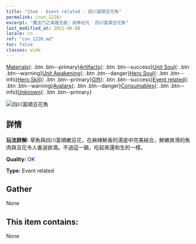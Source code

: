 ```yaml
---
title: "Item - Event related - 四川富順豆花魚"
permalink: /con_1220/
excerpt: "魔法门之英雄无敌：战争纪元  四川富順豆花魚"
last_modified_at: 2021-06-08
locale: cn
ref: "con_1220.md"
toc: false
classes: wide
---
```

 [Materials](/ItemsCN/){: .btn .btn--primary}[Artifacts](/ItemsCN/Artifacts/){: .btn .btn--success}[Unit Soul](/ItemsCN/UnitSoul/){: .btn .btn--warning}[Unit Awakening](/ItemsCN/UnitAwakening/){: .btn .btn--danger}[Hero Soul](/ItemsCN/HeroSoul/){: .btn .btn--info}[Hero Skill](/ItemsCN/HeroSkill/){: .btn .btn--primary}[Gift](/ItemsCN/Gift/){: .btn .btn--success}[Event related](/ItemsCN/Events/){: .btn .btn--warning}[Avatars](/ItemsCN/Avatars/){: .btn .btn--danger}[Consumables](/ItemsCN/Consumables/){: .btn .btn--info}[Unknown](/ItemsCN/Unknown/){: .btn .btn--primary}

 ![四川富順豆花魚](/images/t/i_81522331.png)

## 詳情
 **玩法詳解:** 草魚與四川富順嫩豆花，在麻辣鮮香的湯底中完美結合，鮮嫩爽滑的魚肉與豆花令人垂涎欲滴。不過這一鍋，吃起來還和生的一樣。

 **Quality:** <span style="color: #0000CD">OK</span>

 **Type:** Event related

## Gather

  None

## This item contains:

  None

